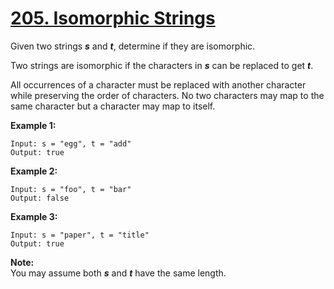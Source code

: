 # [205. Isomorphic Strings](https://leetcode.com/problems/isomorphic-strings/)

Given two strings **_s_** and **_t_**, determine if they are isomorphic.

Two strings are isomorphic if the characters in **_s_** can be replaced to get **_t_**.

All occurrences of a character must be replaced with another character while preserving the order of characters. No two characters may map to the same character but a character may map to itself.

**Example 1:**

    Input: s = "egg", t = "add"
    Output: true

**Example 2:**

    Input: s = "foo", t = "bar"
    Output: false

**Example 3:**

    Input: s = "paper", t = "title"
    Output: true

**Note:**  
You may assume both **_s_** and **_t_** have the same length.
